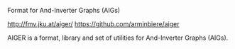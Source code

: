 Format for And-Inverter Graphs (AIGs)

http://fmv.jku.at/aiger/
https://github.com/arminbiere/aiger

AIGER is a format, library and set of utilities for And-Inverter Graphs (AIGs).